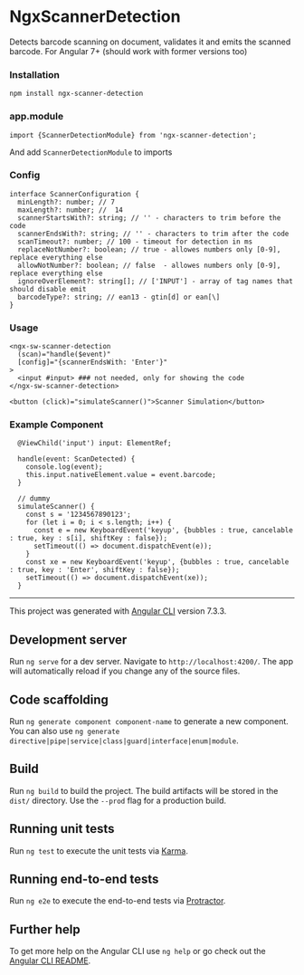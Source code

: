# NgxScannerDetection

Detects barcode scanning on document, validates it and emits the scanned barcode.
For Angular 7+ (should work with former versions too)

### Installation

``npm install ngx-scanner-detection``


### app.module

``` 
import {ScannerDetectionModule} from 'ngx-scanner-detection';
```

And add ``ScannerDetectionModule`` to imports


### Config

```
interface ScannerConfiguration {
  minLength?: number; // 7
  maxLength?: number; //  14
  scannerStartsWith?: string; // '' - characters to trim before the code
  scannerEndsWith?: string; // '' - characters to trim after the code
  scanTimeout?: number; // 100 - timeout for detection in ms
  replaceNotNumber?: boolean; // true - allowes numbers only [0-9], replace everything else
  allowNotNumber?: boolean; // false  - allowes numbers only [0-9], replace everything else
  ignoreOverElement?: string[]; // ['INPUT'] - array of tag names that should disable emit
  barcodeType?: string; // ean13 - gtin[d] or ean[\]
}
```

### Usage

```
<ngx-sw-scanner-detection
  (scan)="handle($event)"
  [config]="{scannerEndsWith: 'Enter'}"
>
  <input #input> ### not needed, only for showing the code
</ngx-sw-scanner-detection>

<button (click)="simulateScanner()">Scanner Simulation</button>
```

### Example Component

```
  @ViewChild('input') input: ElementRef;

  handle(event: ScanDetected) {
    console.log(event);
    this.input.nativeElement.value = event.barcode;
  }

  // dummy
  simulateScanner() {
    const s = '1234567890123';
    for (let i = 0; i < s.length; i++) {
      const e = new KeyboardEvent('keyup', {bubbles : true, cancelable : true, key : s[i], shiftKey : false});
      setTimeout(() => document.dispatchEvent(e));
    }
    const xe = new KeyboardEvent('keyup', {bubbles : true, cancelable : true, key : 'Enter', shiftKey : false});
    setTimeout(() => document.dispatchEvent(xe));
  }
```
---

This project was generated with [Angular CLI](https://github.com/angular/angular-cli) version 7.3.3.

## Development server

Run `ng serve` for a dev server. Navigate to `http://localhost:4200/`. The app will automatically reload if you change any of the source files.

## Code scaffolding

Run `ng generate component component-name` to generate a new component. You can also use `ng generate directive|pipe|service|class|guard|interface|enum|module`.

## Build

Run `ng build` to build the project. The build artifacts will be stored in the `dist/` directory. Use the `--prod` flag for a production build.

## Running unit tests

Run `ng test` to execute the unit tests via [Karma](https://karma-runner.github.io).

## Running end-to-end tests

Run `ng e2e` to execute the end-to-end tests via [Protractor](http://www.protractortest.org/).

## Further help

To get more help on the Angular CLI use `ng help` or go check out the [Angular CLI README](https://github.com/angular/angular-cli/blob/master/README.md).
